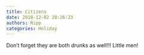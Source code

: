 ```yaml
---
title: Citizens
date: 2018-12-02 20:26:23
authors: Ripp
categories: Holiday
---
```


 Don’t forget they are both drunks as well!!!  Little men!